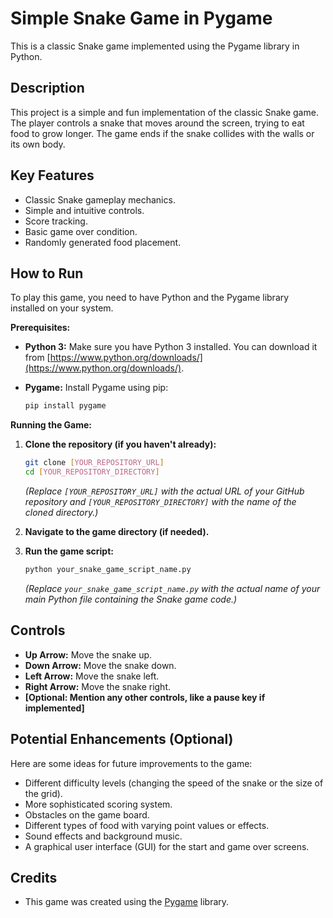 # Simple Snake Game in Pygame

This is a classic Snake game implemented using the Pygame library in Python.

## Description

This project is a simple and fun implementation of the classic Snake game. The player controls a snake that moves around the screen, trying to eat food to grow longer. The game ends if the snake collides with the walls or its own body.

## Key Features

* Classic Snake gameplay mechanics.
* Simple and intuitive controls.
* Score tracking.
* Basic game over condition.
* Randomly generated food placement.

## How to Run

To play this game, you need to have Python and the Pygame library installed on your system.

**Prerequisites:**

* **Python 3:** Make sure you have Python 3 installed. You can download it from [https://www.python.org/downloads/](https://www.python.org/downloads/).
* **Pygame:** Install Pygame using pip:

    ```bash
    pip install pygame
    ```

**Running the Game:**

1.  **Clone the repository (if you haven't already):**

    ```bash
    git clone [YOUR_REPOSITORY_URL]
    cd [YOUR_REPOSITORY_DIRECTORY]
    ```

    *(Replace `[YOUR_REPOSITORY_URL]` with the actual URL of your GitHub repository and `[YOUR_REPOSITORY_DIRECTORY]` with the name of the cloned directory.)*

2.  **Navigate to the game directory (if needed).**
3.  **Run the game script:**

    ```bash
    python your_snake_game_script_name.py
    ```

    *(Replace `your_snake_game_script_name.py` with the actual name of your main Python file containing the Snake game code.)*

## Controls

* **Up Arrow:** Move the snake up.
* **Down Arrow:** Move the snake down.
* **Left Arrow:** Move the snake left.
* **Right Arrow:** Move the snake right.
* **[Optional: Mention any other controls, like a pause key if implemented]**

## Potential Enhancements (Optional)

Here are some ideas for future improvements to the game:

* Different difficulty levels (changing the speed of the snake or the size of the grid).
* More sophisticated scoring system.
* Obstacles on the game board.
* Different types of food with varying point values or effects.
* Sound effects and background music.
* A graphical user interface (GUI) for the start and game over screens.

## Credits

* This game was created using the [Pygame](https://www.pygame.org/) library.

